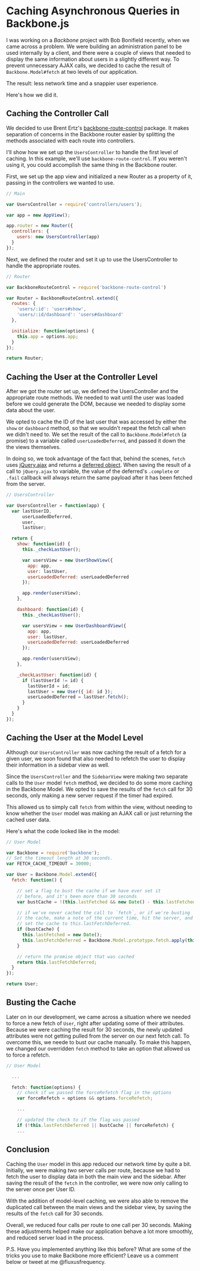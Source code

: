 # Caching Asynchronous Queries in Backbone.js

I was working on a _Backbone_ project with Bob Bonifield recently, when we came across a problem. We were building an administration panel to be used internally by a client, and there were a couple of views that needed to display the same information about users in a slightly different way. To prevent unnecessary AJAX calls, we decided to cache the result of `Backbone.Model#fetch` at two levels of our application.

The result: less network time and a snappier user experience.

Here's how we did it.

## Caching the Controller Call

We decided to use Brent Ertz's [backbone-route-control](https://www.npmjs.org/package/backbone-route-control) package. It makes separation of concerns in the Backbone router easier by splitting the methods associated with each route into controllers.

I'll show how we set up the `UsersController` to handle the first level of caching. In this example, we'll use `backbone-route-control`. If you weren't using it, you could accomplish the same thing in the Backbone router.

First, we set up the app view and initialized a new Router as a property of it, passing in the controllers we wanted to use.

```javascript
// Main

var UsersController = require('controllers/users');

var app = new AppView();

app.router = new Router({
  controllers: {
    users: new UsersController(app)
  }
});
```

Next, we defined the router and set it up to use the UsersController to
handle the appropriate routes.

```javascript
// Router

var BackboneRouteControl = require('backbone-route-control')

var Router = BackboneRouteControl.extend({
  routes: {
    'users/:id': 'users#show',
    'users/:id/dashboard': 'users#dashboard'
  },

  initialize: function(options) {
    this.app = options.app;
  }
});

return Router;
```

## Caching the User at the Controller Level

After we got the router set up, we defined the UsersController and the appropriate route methods. We needed to wait until the user was loaded before we could generate the DOM, because we needed to display some data about the user.

We opted to cache the ID of the last user that was accessed by either the `show` or `dashboard` method, so that we wouldn't repeat the fetch call when we didn't need to. We set the result of the call to `Backbone.Model#fetch` (a promise) to a variable called `userLoadedDeferred`, and passed it down the the views themselves.

In doing so, we took advantage of the fact that, behind the scenes, `fetch` uses [jQuery.ajax](http://api.jquery.com/jquery.ajax/) and returns a [deferred object](http://api.jquery.com/category/deferred-object/). When saving the result of a call to `jQuery.ajax` to variable, the value of the deferred's `.complete` or `.fail` callback will always return the same payload after it has been fetched from the server.

```javascript
// UsersController

var UsersController = function(app) {
  var lastUserID,
      userLoadedDeferred,
      user,
      lastUser;

  return {
    show: function(id) {
      this._checkLastUser();

      var usersView = new UserShowView({
        app: app,
        user: lastUser,
        userLoadedDeferred: userLoadedDeferred
      });

      app.render(usersView);
    },

    dashboard: function(id) {
      this._checkLastUser();

      var usersView = new UserDashboardView({
        app: app,
        user: lastUser,
        userLoadedDeferred: userLoadedDeferred
      });

      app.render(usersView);
    },

    _checkLastUser: function(id) {
      if (lastUserId != id) {
        lastUserId = id;
        lastUser = new User({ id: id });
        userLoadedDeferred = lastUser.fetch();
      }
    }
  }
});
```

## Caching the User at the Model Level

Although our `UsersController` was now caching the result of a fetch for a given user, we soon found that also needed to refetch the user to display their information in a sidebar view as well.

Since the `UsersController` and the `SidebarView` were making two separate calls to the `User` model `fetch` method, we decided to do some more caching in the Backbone Model. We opted to save the results of the `fetch` call for 30 seconds, only making a new server request if the timer had expired.

This allowed us to simply call `fetch` from within the view, without needing to know whether the `User` model was making an AJAX call or just returning the cached user data.

Here's what the code looked like in the model:

```javascript
// User Model

var Backbone = require('backbone');
// Set the timeout length at 30 seconds.
var FETCH_CACHE_TIMEOUT = 30000;

var User = Backbone.Model.extend({
  fetch: function() {

    // set a flag to bust the cache if we have ever set it
    // before, and it's been more than 30 seconds
    var bustCache = !(this.lastFetched && new Date() - this.lastFetched < FETCH_CACHE_TIMEOUT);

    // if we've never cached the call to `fetch`, or if we're busting
    // the cache, make a note of the current time, hit the server, and
    // set the cache to this.lastFetchDeferred.
    if (bustCache) {
      this.lastFetched = new Date();
      this.lastFetchDeferred = Backbone.Model.prototype.fetch.apply(this, arguments);
    }

    // return the promise object that was cached
    return this.lastFetchDeferred;
  }
});

return User;
```

## Busting the Cache

Later on in our development, we came across a situation where we needed to force a new fetch of `User`, right after updating some of their attributes. Because we were caching the result for 30 seconds, the newly updated attributes were not getting pulled from the server on our next fetch call. To overcome this, we neede to bust our cache manually. To make this happen, we changed our overridden `fetch` method to take an option that allowed us to force a refetch.

```javascript
// User Model

  ...

  fetch: function(options) {
    // check if we passed the forceRefetch flag in the options
    var forceRefetch = options && options.forceRefetch;

    ...

    // updated the check to if the flag was passed
    if (!this.lastFetchDeferred || bustCache || forceRefetch) {
    ...
```

## Conclusion

Caching the `User` model in this app reduced our network time by quite a bit. Initially, we were making _two_ server calls per route, because we had to fetch the user to display data in both the main view and the sidebar. After saving the result of the `fetch` in the controller, we were now only calling to the server once per User ID.

With the addition of model-level caching, we were also able to remove the duplicated call between the main views and the sidebar view, by saving the results of the `fetch` call for 30 seconds.

Overall, we reduced four calls per route to one call per 30 seconds. Making these adjustments helped make our application behave a lot more smoothly, and reduced server load in the process.

P.S. Have you implemented anything like this before? What are some of the tricks you use to make Backbone more efficient? Leave us a comment below or tweet at me @fluxusfrequency.

